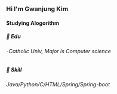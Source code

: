 ### Hi I'm Gwanjung Kim 

#### Studying Alogorithm

##### 📘 Edu
###### -Catholic Univ, Major is Computer science
##### 🧩 Skill
###### Java/Python/C/HTML/Spring/Spring-boot
